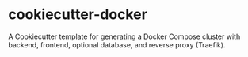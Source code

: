 # cookiecutter-docker
A Cookiecutter template for generating a Docker Compose cluster with backend, frontend, optional database, and reverse proxy (Traefik).
